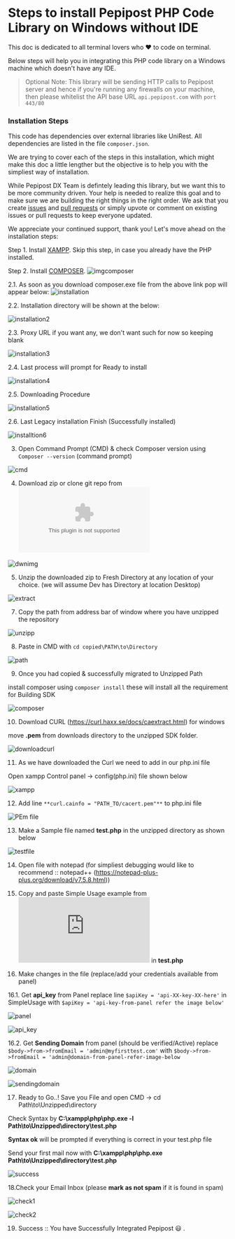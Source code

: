 # Steps to install Pepipost PHP Code Library on Windows without IDE

This doc is dedicated to all terminal lovers who ❤️ to code on terminal.

Below steps will help you in integrating this PHP code library on a Windows machine which doesn't have any IDE. 

> Optional Note: This library will be sending HTTP calls to Pepipost server and hence if you're running any firewalls on your machine, then please whitelist the API base URL ```api.pepipost.com``` with ```port 443/80```

### Installation Steps

This code has dependencies over external libraries like UniRest. All dependencies are listed in the file ```composer.json```.

We are trying to cover each of the steps in this installation, which might make this doc a little lengther but the objective is to help you with the simpliest way of installation. 

While Pepipost DX Team is defintely leading this library, but we want this to be more community driven. Your help is needed to realize this goal and to make sure we are building the right things in the right order. We ask that you create [issues](https://github.com/pepipost/pepipost-sdk-php/issues) and [pull requests](https://github.com/pepipost/pepipost-sdk-php/pulls) or simply upvote or comment on existing issues or pull requests to keep everyone updated.

We appreciate your continued support, thank you! Let's move ahead on the installation steps:

Step 1. Install [XAMPP](https://www.apachefriends.org/download.html). Skip this step, in case you already have the PHP installed.

Step 2. Install [COMPOSER](https://getcomposer.org/doc/00-intro.md#installation-windows).
![imgcomposer](http://app1.falconide.com/integration_imgs/windows_without_IDE/1.png)

  2.1. As soon as you download composer.exe file from the above link pop will appear below:
  ![installation](http://app1.falconide.com/integration_imgs/windows_without_IDE/2.png)
  
  2.2. Installation directory will be shown at the below:
  
  ![installation2](http://app1.falconide.com/integration_imgs/windows_without_IDE/3.png)
  
  2.3. Proxy URL if you want any, we don't want such for now so keeping blank
  
  ![installation3](http://app1.falconide.com/integration_imgs/windows_without_IDE/4.png)
  
  2.4. Last process will prompt for Ready to install 
  
  ![installation4](http://app1.falconide.com/integration_imgs/windows_without_IDE/5.png)
  
  2.5. Downloading Procedure
  
  ![installation5](http://app1.falconide.com/integration_imgs/windows_without_IDE/6.png)
  
  2.6. Last Legacy installation Finish (Successfully installed)
  
  ![installtion6](http://app1.falconide.com/integration_imgs/windows_without_IDE/7.png)
  
3.  Open Command Prompt (CMD) &  check Composer version using ```Composer --version``` (command prompt) 

 ![cmd](http://app1.falconide.com/integration_imgs/windows_without_IDE/8.png) 

4.  Download zip or clone git repo from ![Pepipost Repository](https://github.com/pepipost/pepipost-sdk-php/archive/master.zip)

![dwnimg](http://app1.falconide.com/integration_imgs/windows_without_IDE/9.png)

5.  Unzip the downloaded zip to Fresh Directory at any location of your choice. (we will assume Dev has Directory at location Desktop)

![extract](http://app1.falconide.com/integration_imgs/windows_without_IDE/10.png)


7. Copy the path from address bar of window where you have unzipped the repository

![unzipp](http://app1.falconide.com/integration_imgs/windows_without_IDE/11.png)

8. Paste in CMD with ```cd copied\PATH\to\Directory``` 

![path](http://app1.falconide.com/integration_imgs/windows_without_IDE/12.png)

9. Once you had copied & successfully migrated to Unzipped Path 
    
install composer using ```composer install``` these will install all the requirement for Building SDK

![composer](http://app1.falconide.com/integration_imgs/windows_without_IDE/14.png)

10. Download CURL (https://curl.haxx.se/docs/caextract.html) for windows

move **.pem** from downloads directory to the unzipped SDK folder.
  
![downloadcurl](http://app1.falconide.com/integration_imgs/windows_without_IDE/15.png)
  
11. As we have downloaded the Curl we need to add in our php.ini file 
 
Open xampp Control panel -> config(php.ini) file shown below
     
![xampp](http://app1.falconide.com/integration_imgs/windows_without_IDE/16.png)
  
12. Add line ```**curl.cainfo = "PATH_TO/cacert.pem"**``` to php.ini file
 
![PEm file](http://app1.falconide.com/integration_imgs/windows_without_IDE/18.png)
  
13. Make a Sample file named **test.php** in the unzipped directory as shown below
 
![testfile](http://app1.falconide.com/integration_imgs/windows_without_IDE/20.png)
  
14. Open file with notepad (for simpliest debugging would like to recommend :: notepad++ (https://notepad-plus-plus.org/download/v7.5.8.html))
   
15. Copy and paste Simple Usage example from ![simpleUsage.php](https://github.com/hellovikram/pepipost-php/blob/feature_x/pepipost-sdk-php/simpleUsage.php) in **test.php**
 
16. Make changes in the file (replace/add your credentials available from panel) 
  
   16.1. Get **api_key** from Panel
             replace line ```$apiKey = 'api-XX-key-XX-here'``` in SimpleUsage with ```$apiKey = 'api-key-from-panel refer the image below'``` 
        
   ![panel](http://app1.falconide.com/integration_imgs/windows_without_IDE/22.png)
   
   ![api_key](http://app1.falconide.com/integration_imgs/windows_without_IDE/23.png)
   
   16.2. Get **Sending Domain** from panel (should be verified/Active)
             replace ```$body->from->fromEmail = 'admin@myfirsttest.com'``` with ```$body->from->fromEmail = 'admin@domain-from-panel-refer-image-below```
             
   ![domain](http://app1.falconide.com/integration_imgs/windows_without_IDE/31.png)
    
   ![sendingdomain](http://app1.falconide.com/integration_imgs/windows_without_IDE/30.png)
 
17. Ready to Go..! 
Save you File and open CMD -> cd Path\to\Unzipped\directory
   
Check Syntax by **C:\xampp\php\php.exe -l Path\to\Unzipped\directory\test.php**
   
**Syntax ok** will be prompted if everything is correct in your test.php file
   
Send your first mail now with **C:\xampp\php\php.exe Path\to\Unzipped\directory\test.php**
   
![success](http://app1.falconide.com/integration_imgs/windows_without_IDE/26.png)
   
18.Check your Email Inbox (please **mark as not spam** if it is found in spam)
 
![check1](http://app1.falconide.com/integration_imgs/windows_without_IDE/27.png)
   
![check2](http://app1.falconide.com/integration_imgs/windows_without_IDE/28.png)
   
   
19. Success :: You have Successfully Integrated Pepipost :smiley: . 
 

   
   
   
 
    

